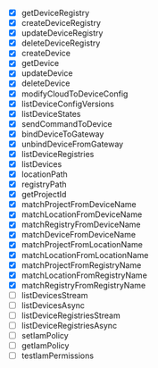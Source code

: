 - [x] getDeviceRegistry
- [x] createDeviceRegistry
- [x] updateDeviceRegistry
- [x] deleteDeviceRegistry
- [x] createDevice
- [x] getDevice
- [x] updateDevice
- [x] deleteDevice
- [x] modifyCloudToDeviceConfig
- [x] listDeviceConfigVersions
- [x] listDeviceStates
- [x] sendCommandToDevice
- [x] bindDeviceToGateway
- [x] unbindDeviceFromGateway
- [x] listDeviceRegistries
- [x] listDevices
- [x] locationPath
- [x] registryPath
- [x] getProjectId
- [x] matchProjectFromDeviceName
- [x] matchLocationFromDeviceName
- [x] matchRegistryFromDeviceName
- [x] matchDeviceFromDeviceName
- [x] matchProjectFromLocationName
- [x] matchLocationFromLocationName
- [x] matchProjectFromRegistryName
- [x] matchLocationFromRegistryName
- [x] matchRegistryFromRegistryName
- [ ] listDevicesStream
- [ ] listDevicesAsync
- [ ] listDeviceRegistriesStream
- [ ] listDeviceRegistriesAsync
- [ ] setIamPolicy
- [ ] getIamPolicy
- [ ] testIamPermissions
